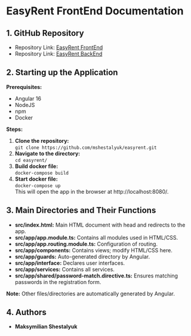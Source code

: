 # EasyRent FrontEnd Documentation

## 1. GitHub Repository
- Repository Link: [EasyRent FrontEnd](https://github.com/mshestalyuk/easyrent-v2)
- Repository Link: [EasyRent BackEnd]()
## 2. Starting up the Application
**Prerequisites:**
- Angular 16
- NodeJS
- npm
- Docker

**Steps:**
1. **Clone the repository:**  
```git clone https://github.com/mshestalyuk/easyrent.git```
2. **Navigate to the directory:**  
```cd easyrent/```
3. **Build docker file:**  
```docker-compose build```
4. **Start docker file:**  
```docker-compose up```  
This will open the app in the browser at http://localhost:8080/.  

## 3. Main Directories and Their Functions
- **src/index.html:** Main HTML document with head and redirects to the app.
- **src/app/app.module.ts:** Contains all modules used in HTML/CSS.
- **src/app/app.routing.module.ts:** Configuration of routing.
- **src/app/components:** Contains views; modify HTML/CSS here.
- **src/app/guards:** Auto-generated directory by Angular.
- **src/app/interface:** Declares user interfaces.
- **src/app/services:** Contains all services.
- **src/app/shared/password-match.directive.ts:** Ensures matching passwords in the registration form.

**Note:** Other files/directories are automatically generated by Angular.

## 4. Authors
- **Maksymilian Shestalyuk**



